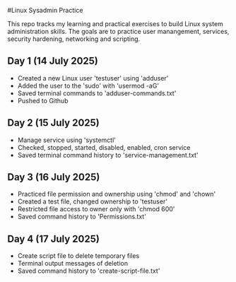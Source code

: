 #Linux Sysadmin Practice

This repo tracks my learning and practical exercises to build Linux system administration skills. The goals are to practice user manangement, services, security hardening, networking and scripting.

## Day 1 (14 July 2025)
- Created a new Linux user 'testuser' using 'adduser'
- Added the user to the 'sudo' with 'usermod -aG'
- Saved terminal commands to 'adduser-commands.txt'
- Pushed to Github

## Day 2 (15 July 2025)
- Manage service using 'systemctl'
- Checked, stopped, started, disabled, enabled, cron service
- Saved terminal command history to 'service-management.txt'

## Day 3 (16 July 2025)

- Practiced file permission and ownership using 'chmod' and 'chown'
- Created a test file, changed ownership to 'testuser'
- Restricted file access to owner only with 'chmod 600'
- Saved command history to 'Permissions.txt'

## Day 4 (17 July 2025)

- Create script file to delete temporary files
- Terminal output messages of deletion
- Saved command history to 'create-script-file.txt'

